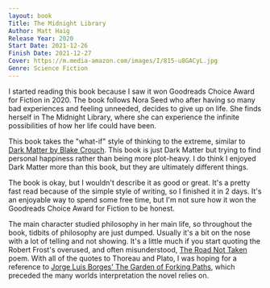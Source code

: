 ```yaml
---
layout: book
Title: The Midnight Library
Author: Matt Haig
Release Year: 2020
Start Date: 2021-12-26
Finish Date: 2021-12-27
Cover: https://m.media-amazon.com/images/I/815-u8GACyL.jpg
Genre: Science Fiction
---
```

I started reading this book because I saw it won Goodreads Choice Award for Fiction in 2020. The book follows Nora Seed who after having so many bad experiences and feeling unneeded, decides to give up on life. She finds herself in The Midnight Library, where she can experience the infinite possibilities of how her life could have been. 

This book takes the "what-if" style of thinking to the extreme, similar to [Dark Matter by Blake Crouch](https://abraranwar.github.io/books/2020/DarkMatter/). This book is just Dark Matter but trying to find personal happiness rather than being more plot-heavy. I do think I enjoyed Dark Matter more than this book, but they are ultimately different things.

The book is okay, but I wouldn't describe it as good or great. It's a pretty fast read because of the simple style of writing, so I finished it in 2 days. It's an enjoyable way to spend some free time, but I'm not sure how it won the Goodreads Choice Award for Fiction to be honest.

The main character studied philosophy in her main life, so throughout the book, tidbits of philosophy are just dumped. Usually it's a bit on the nose with a lot of telling and not showing. It's a little much if you start quoting the Robert Frost's overused, and often misunderstood, [The Road Not Taken](https://www.poetryfoundation.org/poems/44272/the-road-not-taken) poem. With all of the quotes to Thoreau and Plato, I was hoping for a reference to [Jorge Luis Borges' The Garden of Forking Paths](http://mycours.es/gamedesign2012/files/2012/08/The-Garden-of-Forking-Paths-Jorge-Luis-Borges-1941.pdf), which preceded the many worlds interpretation the novel relies on. 
